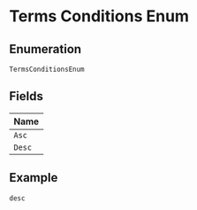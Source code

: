 
# Terms Conditions Enum

## Enumeration

`TermsConditionsEnum`

## Fields

| Name |
|  --- |
| `Asc` |
| `Desc` |

## Example

```
desc
```

